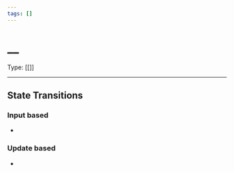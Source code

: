 ```yaml
---
tags: []
---
```

# __

Type: [[]]

----





## State Transitions

### Input based

* 

### Update based

* 
